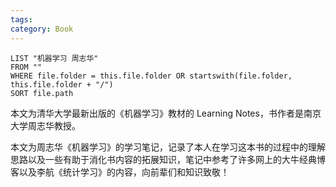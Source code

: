 ```yaml
---
tags:
category: Book
---
```


```dataview
LIST "机器学习 周志华"
FROM ""
WHERE file.folder = this.file.folder OR startswith(file.folder, this.file.folder + "/")
SORT file.path
```

本文为清华大学最新出版的《机器学习》教材的 Learning Notes，书作者是南京大学周志华教授。

本文为周志华《机器学习》的学习笔记，记录了本人在学习这本书的过程中的理解思路以及一些有助于消化书内容的拓展知识，笔记中参考了许多网上的大牛经典博客以及李航《统计学习》的内容，向前辈们和知识致敬！
